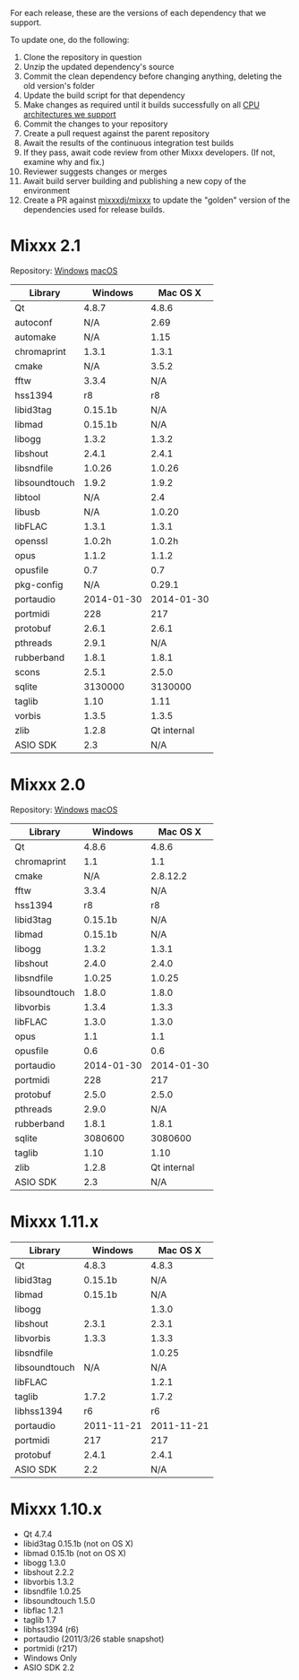 For each release, these are the versions of each dependency that we
support.

To update one, do the following:

1.  Clone the repository in question
2.  Unzip the updated dependency's source
3.  Commit the clean dependency before changing anything, deleting the
    old version's folder
4.  Update the build script for that dependency
5.  Make changes as required until it builds successfully on all [CPU
    architectures we support](minimum_requirements)
6.  Commit the changes to your repository
7.  Create a pull request against the parent repository
8.  Await the results of the continuous integration test builds
9.  If they pass, await code review from other Mixxx developers. (If
    not, examine why and fix.)
10. Reviewer suggests changes or merges
11. Await build server building and publishing a new copy of the
    environment
12. Create a PR against
    [mixxxdj/mixxx](https://github.com/mixxxdj/mixxx/tree/master/build)
    to update the "golden" version of the dependencies used for release
    builds.

# Mixxx 2.1

Repository:
[Windows](https://github.com/mixxxdj/buildserver/tree/2.1.x-windows)
[macOS](https://github.com/mixxxdj/buildserver/tree/2.1.x-unix)

| Library       | Windows    | Mac OS X    |
| ------------- | ---------- | ----------- |
| Qt            | 4.8.7      | 4.8.6       |
| autoconf      | N/A        | 2.69        |
| automake      | N/A        | 1.15        |
| chromaprint   | 1.3.1      | 1.3.1       |
| cmake         | N/A        | 3.5.2       |
| fftw          | 3.3.4      | N/A         |
| hss1394       | r8         | r8          |
| libid3tag     | 0.15.1b    | N/A         |
| libmad        | 0.15.1b    | N/A         |
| libogg        | 1.3.2      | 1.3.2       |
| libshout      | 2.4.1      | 2.4.1       |
| libsndfile    | 1.0.26     | 1.0.26      |
| libsoundtouch | 1.9.2      | 1.9.2       |
| libtool       | N/A        | 2.4         |
| libusb        | N/A        | 1.0.20      |
| libFLAC       | 1.3.1      | 1.3.1       |
| openssl       | 1.0.2h     | 1.0.2h      |
| opus          | 1.1.2      | 1.1.2       |
| opusfile      | 0.7        | 0.7         |
| pkg-config    | N/A        | 0.29.1      |
| portaudio     | 2014-01-30 | 2014-01-30  |
| portmidi      | 228        | 217         |
| protobuf      | 2.6.1      | 2.6.1       |
| pthreads      | 2.9.1      | N/A         |
| rubberband    | 1.8.1      | 1.8.1       |
| scons         | 2.5.1      | 2.5.0       |
| sqlite        | 3130000    | 3130000     |
| taglib        | 1.10       | 1.11        |
| vorbis        | 1.3.5      | 1.3.5       |
| zlib          | 1.2.8      | Qt internal |
| ASIO SDK      | 2.3        | N/A         |

# Mixxx 2.0

Repository:
[Windows](https://github.com/mixxxdj/buildserver/tree/2.0.x-windows)
[macOS](https://github.com/mixxxdj/buildserver/tree/2.0.x-unix)

| Library       | Windows    | Mac OS X    |
| ------------- | ---------- | ----------- |
| Qt            | 4.8.6      | 4.8.6       |
| chromaprint   | 1.1        | 1.1         |
| cmake         | N/A        | 2.8.12.2    |
| fftw          | 3.3.4      | N/A         |
| hss1394       | r8         | r8          |
| libid3tag     | 0.15.1b    | N/A         |
| libmad        | 0.15.1b    | N/A         |
| libogg        | 1.3.2      | 1.3.1       |
| libshout      | 2.4.0      | 2.4.0       |
| libsndfile    | 1.0.25     | 1.0.25      |
| libsoundtouch | 1.8.0      | 1.8.0       |
| libvorbis     | 1.3.4      | 1.3.3       |
| libFLAC       | 1.3.0      | 1.3.0       |
| opus          | 1.1        | 1.1         |
| opusfile      | 0.6        | 0.6         |
| portaudio     | 2014-01-30 | 2014-01-30  |
| portmidi      | 228        | 217         |
| protobuf      | 2.5.0      | 2.5.0       |
| pthreads      | 2.9.0      | N/A         |
| rubberband    | 1.8.1      | 1.8.1       |
| sqlite        | 3080600    | 3080600     |
| taglib        | 1.10       | 1.10        |
| zlib          | 1.2.8      | Qt internal |
| ASIO SDK      | 2.3        | N/A         |

# Mixxx 1.11.x

| Library       | Windows    | Mac OS X   |
| ------------- | ---------- | ---------- |
| Qt            | 4.8.3      | 4.8.3      |
| libid3tag     | 0.15.1b    | N/A        |
| libmad        | 0.15.1b    | N/A        |
| libogg        |            | 1.3.0      |
| libshout      | 2.3.1      | 2.3.1      |
| libvorbis     | 1.3.3      | 1.3.3      |
| libsndfile    |            | 1.0.25     |
| libsoundtouch | N/A        | N/A        |
| libFLAC       |            | 1.2.1      |
| taglib        | 1.7.2      | 1.7.2      |
| libhss1394    | r6         | r6         |
| portaudio     | 2011-11-21 | 2011-11-21 |
| portmidi      | 217        | 217        |
| protobuf      | 2.4.1      | 2.4.1      |
| ASIO SDK      | 2.2        | N/A        |

# Mixxx 1.10.x

  - Qt 4.7.4
  - libid3tag 0.15.1b (not on OS X)
  - libmad 0.15.1b (not on OS X)
  - libogg 1.3.0 
  - libshout 2.2.2
  - libvorbis 1.3.2
  - libsndfile 1.0.25
  - libsoundtouch 1.5.0
  - libflac 1.2.1
  - taglib 1.7
  - libhss1394 (r6)
  - portaudio (2011/3/26 stable snapshot)
  - portmidi (r217)
  - Windows Only
  - ASIO SDK 2.2
